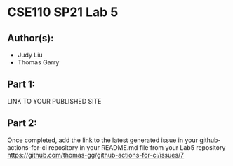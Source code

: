# CSE110 SP21 Lab 5

## Author(s):
- Judy Liu
- Thomas Garry

## Part 1:

LINK TO YOUR PUBLISHED SITE

## Part 2:

Once completed, add the link to the latest generated issue in your github-actions-for-ci repository in your README.md file from your Lab5 repository https://github.com/thomas-gg/github-actions-for-ci/issues/7
